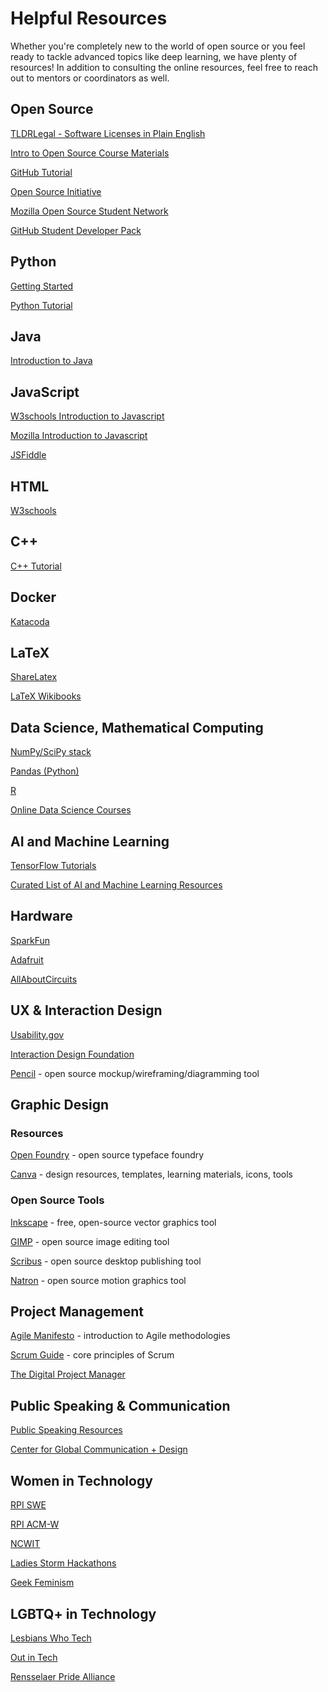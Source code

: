 # Helpful Resources
Whether you're completely new to the world of open source or you feel ready to tackle advanced topics like deep learning, we have plenty of resources! In addition to consulting the online resources, feel free to reach out to mentors or coordinators as well.

## Open Source

[TLDRLegal - Software Licenses in Plain English](https://tldrlegal.com/)

[Intro to Open Source Course Materials](https://github.com/rcos/CSCI2963-01-Spring2017)

[GitHub Tutorial](https://try.github.io/levels/1/challenges/1)

[Open Source Initiative](https://opensource.org/)

[Mozilla Open Source Student Network](https://opensource.mozilla.community/)

[GitHub Student Developer Pack](https://education.github.com/pack)

## Python

[Getting Started](https://www.python.org/about/gettingstarted/)

[Python Tutorial](https://docs.python.org/3/tutorial/)

## Java

[Introduction to Java](https://www.ibm.com/developerworks/java/tutorials/j-introtojava1/index.html)

## JavaScript

[W3schools Introduction to Javascript](https://www.w3schools.com/js/js_intro.asp)

[Mozilla Introduction to Javascript](https://developer.mozilla.org/en-US/docs/Web/JavaScript/Guide/Introduction)

[JSFiddle](https://jsfiddle.net/)

## HTML

[W3schools](https://www.w3schools.com/html/)

## C++

[C++ Tutorial](http://www.cplusplus.com/doc/tutorial/)

## Docker

[Katacoda](https://www.katacoda.com)

## LaTeX
[ShareLatex](https://www.sharelatex.com/)

[LaTeX Wikibooks](https://en.wikibooks.org/wiki/LaTeX)

## Data Science, Mathematical Computing
[NumPy/SciPy stack](https://docs.scipy.org/doc/numpy-1.14.0/reference/)

[Pandas (Python)](https://pandas.pydata.org/)

[R](https://www.datamentor.io/r-programming)

[Online Data Science Courses](https://medium.freecodecamp.org/i-ranked-all-the-best-data-science-intro-courses-based-on-thousands-of-data-points-db5dc7e3eb8e)

## AI and Machine Learning
[TensorFlow Tutorials](https://www.tensorflow.org/tutorials/)

[Curated List of AI and Machine Learning Resources](https://medium.com/machine-learning-in-practice/my-curated-list-of-ai-and-machine-learning-resources-from-around-the-web-9a97823b8524)

## Hardware
[SparkFun](https://learn.sparkfun.com/)

[Adafruit](https://learn.adafruit.com/)

[AllAboutCircuits](https://www.allaboutcircuits.com/)

## UX & Interaction Design
[Usability.gov](https://www.usability.gov/)

[Interaction Design Foundation](https://www.interaction-design.org/)

[Pencil](https://pencil.evolus.vn/) - open source mockup/wireframing/diagramming tool

## Graphic Design

### Resources
[Open Foundry](https://open-foundry.com/) - open source typeface foundry

[Canva](https://www.canva.com/) - design resources, templates, learning materials, icons, tools

### Open Source Tools
[Inkscape](https://inkscape.org/) - free, open-source vector graphics tool

[GIMP](https://www.gimp.org/) - open source image editing tool

[Scribus](https://www.scribus.net) - open source desktop publishing tool

[Natron](https://natrongithub.github.io/) - open source motion graphics tool

## Project Management
[Agile Manifesto](https://agilemanifesto.org/) - introduction to Agile methodologies

[Scrum Guide](https://scrumguides.org/scrum-guide.html) - core principles of Scrum

[The Digital Project Manager](https://thedigitalprojectmanager.com/)

## Public Speaking & Communication
[Public Speaking Resources](https://github.com/vmbrasseur/Public_Speaking)

[Center for Global Communication + Design](https://www.commd.rpi.edu)

## Women in Technology
[RPI SWE](http://swe.union.rpi.edu/)

[RPI ACM-W](https://acmwrpi.wordpress.com/)

[NCWIT](https://www.ncwit.org/)

[Ladies Storm Hackathons](https://github.com/Ladies-Storm-Hackathons)

[Geek Feminism](http://geekfeminism.wikia.com/wiki/Geek_Feminism_Wiki)

## LGBTQ+ in Technology
[Lesbians Who Tech](https://lesbianswhotech.org/about/)

[Out in Tech](https://outintech.com/)

[Rensselaer Pride Alliance](http://rpa.union.rpi.edu/)
